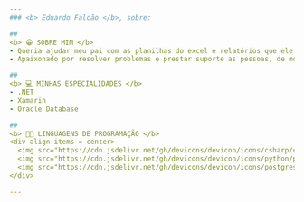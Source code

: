```yaml
---
### <b> Eduardo Falcão </b>, sobre:

##
<b> 😁 SOBRE MIM </b>
- Queria ajudar meu pai com as planilhas do excel e relatórios que ele tinha que fazer, de modo que descobri a programação e com ela a automação de processos. Acabei me apaixonando pela área e sonho em crescer na área.
- Apaixonado por resolver problemas e prestar suporte as pessoas, de modo que com isso facilite a vida delas.

##
<b> 💻 MINHAS ESPECIALIDADES </b>
- .NET
- Xamarin
- Oracle Database

##
<b> 👨‍💻 LINGUAGENS DE PROGRAMAÇÃO </b>
<div align-items = center>
  <img src="https://cdn.jsdelivr.net/gh/devicons/devicon/icons/csharp/csharp-original.svg" width = 40px />
  <img src="https://cdn.jsdelivr.net/gh/devicons/devicon/icons/python/python-original.svg" width = 40px />
  <img src="https://cdn.jsdelivr.net/gh/devicons/devicon/icons/postgresql/postgresql-original.svg" width = 40px />       
</div>

---
```

